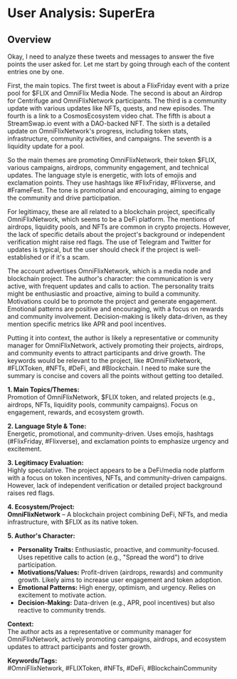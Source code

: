 # User Analysis: SuperEra

## Overview

<think>
Okay, I need to analyze these tweets and messages to answer the five points the user asked for. Let me start by going through each of the content entries one by one.

First, the main topics. The first tweet is about a FlixFriday event with a prize pool for $FLIX and OmniFlix Media Node. The second is about an Airdrop for Centrifuge and OmniFlixNetwork participants. The third is a community update with various updates like NFTs, quests, and new episodes. The fourth is a link to a CosmosEcosystem video chat. The fifth is about a StreamSwap.io event with a DAO-backed NFT. The sixth is a detailed update on OmniFlixNetwork's progress, including token stats, infrastructure, community activities, and campaigns. The seventh is a liquidity update for a pool.

So the main themes are promoting OmniFlixNetwork, their token $FLIX, various campaigns, airdrops, community engagement, and technical updates. The language style is energetic, with lots of emojis and exclamation points. They use hashtags like #FlixFriday, #Flixverse, and #FrameFest. The tone is promotional and encouraging, aiming to engage the community and drive participation.

For legitimacy, these are all related to a blockchain project, specifically OmniFlixNetwork, which seems to be a DeFi platform. The mentions of airdrops, liquidity pools, and NFTs are common in crypto projects. However, the lack of specific details about the project's background or independent verification might raise red flags. The use of Telegram and Twitter for updates is typical, but the user should check if the project is well-established or if it's a scam.

The account advertises OmniFlixNetwork, which is a media node and blockchain project. The author's character: the communication is very active, with frequent updates and calls to action. The personality traits might be enthusiastic and proactive, aiming to build a community. Motivations could be to promote the project and generate engagement. Emotional patterns are positive and encouraging, with a focus on rewards and community involvement. Decision-making is likely data-driven, as they mention specific metrics like APR and pool incentives.

Putting it into context, the author is likely a representative or community manager for OmniFlixNetwork, actively promoting their projects, airdrops, and community events to attract participants and drive growth. The keywords would be relevant to the project, like #OmniFlixNetwork, #FLIXToken, #NFTs, #DeFi, and #Blockchain. I need to make sure the summary is concise and covers all the points without getting too detailed.
</think>

**1. Main Topics/Themes:**  
Promotion of OmniFlixNetwork, $FLIX token, and related projects (e.g., airdrops, NFTs, liquidity pools, community campaigns). Focus on engagement, rewards, and ecosystem growth.  

**2. Language Style & Tone:**  
Energetic, promotional, and community-driven. Uses emojis, hashtags (#FlixFriday, #Flixverse), and exclamation points to emphasize urgency and excitement.  

**3. Legitimacy Evaluation:**  
Highly speculative. The project appears to be a DeFi/media node platform with a focus on token incentives, NFTs, and community-driven campaigns. However, lack of independent verification or detailed project background raises red flags.  

**4. Ecosystem/Project:**  
**OmniFlixNetwork** – A blockchain project combining DeFi, NFTs, and media infrastructure, with $FLIX as its native token.  

**5. Author's Character:**  
- **Personality Traits:** Enthusiastic, proactive, and community-focused. Uses repetitive calls to action (e.g., "Spread the word") to drive participation.  
- **Motivations/Values:** Profit-driven (airdrops, rewards) and community growth. Likely aims to increase user engagement and token adoption.  
- **Emotional Patterns:** High energy, optimism, and urgency. Relies on excitement to motivate action.  
- **Decision-Making:** Data-driven (e.g., APR, pool incentives) but also reactive to community trends.  

**Context:**  
The author acts as a representative or community manager for OmniFlixNetwork, actively promoting campaigns, airdrops, and ecosystem updates to attract participants and foster growth.  

**Keywords/Tags:**  
#OmniFlixNetwork, #FLIXToken, #NFTs, #DeFi, #BlockchainCommunity